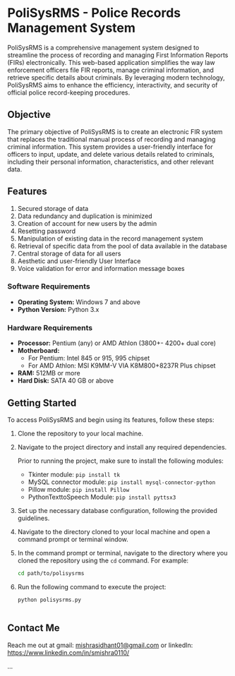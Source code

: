 # PoliSysRMS - Police Records Management System

PoliSysRMS is a comprehensive management system designed to streamline the process of recording and managing First Information Reports (FIRs) electronically. This web-based application simplifies the way law enforcement officers file FIR reports, manage criminal information, and retrieve specific details about criminals. By leveraging modern technology, PoliSysRMS aims to enhance the efficiency, interactivity, and security of official police record-keeping procedures.

## Objective

The primary objective of PoliSysRMS is to create an electronic FIR system that replaces the traditional manual process of recording and managing criminal information. This system provides a user-friendly interface for officers to input, update, and delete various details related to criminals, including their personal information, characteristics, and other relevant data.

## Features

1. Secured storage of data
2. Data redundancy and duplication is minimized
3. Creation of account for new users by the admin
4. Resetting password
5. Manipulation of existing data in the record management system
6. Retrieval of specific data from the pool of data available in the database
7. Central storage of data for all users
8. Aesthetic and user-friendly User Interface
9. Voice validation for error and information message boxes


### Software Requirements

- **Operating System:** Windows 7 and above
- **Python Version:** Python 3.x

### Hardware Requirements

- **Processor:** Pentium (any) or AMD Athlon (3800+- 4200+ dual core)
- **Motherboard:** 
  - For Pentium: Intel 845 or 915, 995 chipset
  - For AMD Athlon: MSI K9MM-V VIA K8M800+8237R Plus chipset
- **RAM:** 512MB or more
- **Hard Disk:** SATA 40 GB or above

## Getting Started

To access PoliSysRMS and begin using its features, follow these steps:

1. Clone the repository to your local machine.
2. Navigate to the project directory and install any required dependencies.

   Prior to running the project, make sure to install the following modules:
   
   - Tkinter module: `pip install tk`
   - MySQL connector module: `pip install mysql-connector-python`
   - Pillow module: `pip install Pillow`
   - PythonTexttoSpeech Module: `pip install pyttsx3`

3. Set up the necessary database configuration, following the provided guidelines.
4. Navigate to the directory cloned to your local machine and open a command prompt or terminal window.

5. In the command prompt or terminal, navigate to the directory where you cloned the repository using the `cd` command. For example:
   
   ```bash
   cd path/to/polisysrms

6. Run the following command to execute the project:
    ```bash
    python polisysrms.py



## Contact Me
Reach me out at gmail: mishrasidhant01@gmail.com  or linkedIn: https://www.linkedin.com/in/smishra0110/

...
